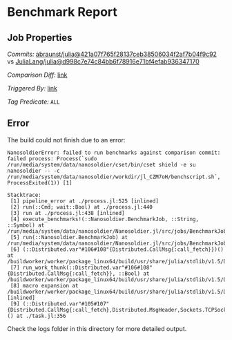 # Benchmark Report

## Job Properties

*Commits:* [abraunst/julia@421a07f765f28137ceb38506034f2af7b04f9c92](https://github.com/abraunst/julia/commit/421a07f765f28137ceb38506034f2af7b04f9c92) vs [JuliaLang/julia@d998c7e74c84bb6f78916e71bf4efab936347170](https://github.com/JuliaLang/julia/commit/d998c7e74c84bb6f78916e71bf4efab936347170)

*Comparison Diff:* [link](https://github.com/JuliaLang/julia/compare/d998c7e74c84bb6f78916e71bf4efab936347170..abraunst/julia:421a07f765f28137ceb38506034f2af7b04f9c92)

*Triggered By:* [link](https://github.com/JuliaLang/julia/pull/40523#issuecomment-823151145)

*Tag Predicate:* `ALL`

## Error

The build could not finish due to an error:

```
NanosoldierError: failed to run benchmarks against comparison commit: failed process: Process(`sudo /run/media/system/data/nanosoldier/cset/bin/cset shield -e su nanosoldier -- -c /run/media/system/data/nanosoldier/workdir/jl_CZM7oH/benchscript.sh`, ProcessExited(1)) [1]

Stacktrace:
 [1] pipeline_error at ./process.jl:525 [inlined]
 [2] run(::Cmd; wait::Bool) at ./process.jl:440
 [3] run at ./process.jl:438 [inlined]
 [4] execute_benchmarks!(::Nanosoldier.BenchmarkJob, ::String, ::Symbol) at /run/media/system/data/nanosoldier/Nanosoldier.jl/src/jobs/BenchmarkJob.jl:466
 [5] run(::Nanosoldier.BenchmarkJob) at /run/media/system/data/nanosoldier/Nanosoldier.jl/src/jobs/BenchmarkJob.jl:262
 [6] (::Distributed.var"#106#108"{Distributed.CallMsg{:call_fetch}})() at /buildworker/worker/package_linux64/build/usr/share/julia/stdlib/v1.5/Distributed/src/process_messages.jl:294
 [7] run_work_thunk(::Distributed.var"#106#108"{Distributed.CallMsg{:call_fetch}}, ::Bool) at /buildworker/worker/package_linux64/build/usr/share/julia/stdlib/v1.5/Distributed/src/process_messages.jl:79
 [8] macro expansion at /buildworker/worker/package_linux64/build/usr/share/julia/stdlib/v1.5/Distributed/src/process_messages.jl:294 [inlined]
 [9] (::Distributed.var"#105#107"{Distributed.CallMsg{:call_fetch},Distributed.MsgHeader,Sockets.TCPSocket})() at ./task.jl:356
```

Check the logs folder in this directory for more detailed output.

